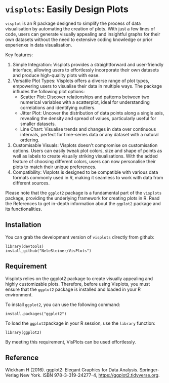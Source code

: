 `visplots`: Easily Design Plots 
===============================

`visplot` is an R package designed to simplify the process of data visualisation by automating the creation of plots. With just a few lines of code, users can generate visually appealing and insightful graphs for their own datasets without the need to extensive coding knowledge or prior experienxe in data visualisation. 

Key features: 
1. Simple Integration: Visplots provides a straightforward and user-friendly interface, allowing users to effortlessly incorporate their own datasets and produce high-quality plots with ease.
2. Versatile Plot Types: Visplots offers a diverse range of plot types, empowering users to visualise their data in multiple ways. The package infludes the following plot options:
   - Scatter Plot: Discover relationships and patterns between two numerical variables with a scatterplot, ideal for understanding correlations and identifying outliers.
   - Jitter Plot: Uncover the distribution of data points along a single axis, revealing the density and spread of values, particularly useful for smaller datasets.
   - Line Chart: Visualise trends and changes in data over continuous intervals, perfect for time-series data or any dataset with a natural ordering.
3.  Customisable Visuals: Visplots doesn't compromise on customisation options. Users can easily tweak plot colors, size and shape of points as well as labels to create visually striking visualisations. With the added feature of choosing different colors, users can now personalise their plots to match their unique preferences.
4.  Compatibility: Visplots is designed to be compatible with various data formats commonly used in R, making it seamless to work with data from different sources.

Please note that the `ggplot2` package is a fundamental part of the `visplots` package, providing the underlying framework for creating plots in R. Read the References to get in-depth information about the `ggplot2` package and its functionalities. 


Installation 
-----------------

You can grab the development version of `visplots` directly from github: 

```
library(devtools)
install_github("NeleSteiner/VisPlots")
```

Requirement 
-----------------

Visplots relies on the ggplot2 package to create visually appealing and highly customizable plots. Therefore, before using Visplots, you must ensure that the `ggplot2` package is installed and loaded in your R environment.

To install `ggplot2`, you can use the following command: 
```
install.packages("ggplot2")
```

To load the `ggplot2`package in your R session, use the `library` function: 
```
library(ggplot2)
```
By meeting this requirement, VisPlots can be used effortlessly.

Reference 
----------------
Wickham H (2016). ggplot2: Elegant Graphics for Data Analysis. Springer-Verlag New York. ISBN 978-3-319-24277-4, https://ggplot2.tidyverse.org.
